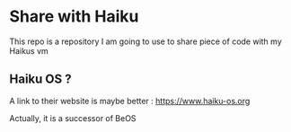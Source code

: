 # Share with Haiku

This repo is a repository I am going to use to share piece of code with my Haikus vm

## Haiku OS ?
A link to their website is maybe better : https://www.haiku-os.org

Actually, it is a successor of BeOS 
